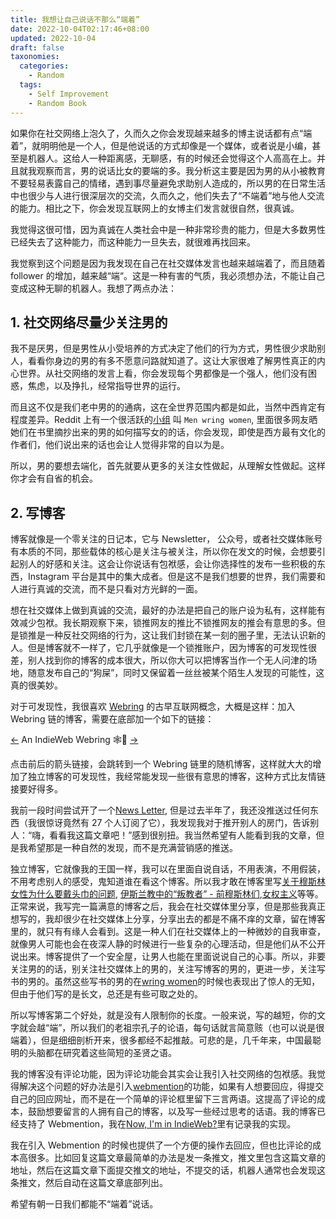 ```yaml
---
title: 我想让自己说话不那么“端着”
date: 2022-10-04T02:17:46+08:00
updated: 2022-10-04
draft: false
taxonomies:
  categories:
    - Random
  tags:
    - Self Improvement
    - Random Book
---
```


如果你在社交网络上泡久了，久而久之你会发现越来越多的博主说话都有点“端着”，就明明他是一个人，但是他说话的方式却像是一个媒体，或者说是小编，甚至是机器人。这给人一种距离感，无聊感，有的时候还会觉得这个人高高在上。并且就我观察而言，男的说话比女的要端的多。我分析这主要是因为男的从小被教育不要轻易表露自己的情绪，遇到事尽量避免求助别人造成的，所以男的在日常生活中也很少与人进行很深层次的交流，久而久之，他们失去了“不端着”地与他人交流的能力。相比之下，你会发现互联网上的女博主们发言就很自然，很真诚。

我觉得这很可惜，因为真诚在人类社会中是一种非常珍贵的能力，但是大多数男性已经失去了这种能力，而这种能力一旦失去，就很难再找回来。

<!-- more -->

我觉察到这个问题是因为我发现在自己在社交媒体发言也越来越端着了，而且随着 follower
的增加，越来越“端“。这是一种有害的气质，我必须想办法，不能让自己变成这种无聊的机器人。我想了两点办法：

## 1. 社交网络尽量少关注男的

我不是厌男，但是男性从小受培养的方式决定了他们的行为方式，男性很少求助别人，看看你身边的男的有多不愿意问路就知道了。这让大家很难了解男性真正的内心世界。从社交网络的发言上看，你会发现每个男都像是一个强人，他们没有困惑，焦虑，以及挣扎，经常指导世界的运行。

而且这不仅是我们老中男的的通病，这在全世界范围内都是如此，当然中西肯定有程度差异。Reddit
上有一个很活跃的[小组](https://www.reddit.com/r/menwritingwomen/) 叫 `Men wring women`,
里面很多网友晒她们在书里摘抄出来的男的如何描写女的的话，你会发现，即使是西方最有文化的作者们，他们说出来的话也会让人觉得非常的自以为是。

所以，男的要想去端化，首先就要从更多的关注女性做起，从理解女性做起。这样你才会有自省的机会。

## 2. 写博客

博客就像是一个零关注的日记本，它与 Newsletter，
公众号，或者社交媒体账号有本质的不同，那些载体的核心是关注与被关注，所以你在发文的时候，会想要引起别人的好感和关注。这会让你说话有包袱感，会让你选择性的发布一些积极的东西，Instagram
平台是其中的集大成者。但是这不是我们想要的世界，我们需要和人进行真诚的交流，而不是只看对方光鲜的一面。

想在社交媒体上做到真诚的交流，最好的办法是把自己的账户设为私有，这样能有效减少包袱。我长期观察下来，锁推网友的推比不锁推网友的推会有意思的多。但是锁推是一种反社交网络的行为，这让我们封锁在某一刻的圈子里，无法认识新的人。但是博客就不一样了，它几乎就像是一个锁推账户，因为博客的可发现性很差，别人找到你的博客的成本很大，所以你大可以把博客当作一个无人问津的场地，随意发布自己的“狗屎”，同时又保留着一丝丝被某个陌生人发现的可能性，这真的很美妙。

对于可发现性，我很喜欢 [Webring](https://xn--sr8hvo.ws/) 的古早互联网概念，大概是这样：加入 Webring
链的博客，需要在底部加一个如下的链接：

[←](https://xn--sr8hvo.ws/%F0%9F%93%AE%F0%9F%86%99%F0%9F%93%A9/previous) An
IndieWeb Webring 🕸💍
[→](https://xn--sr8hvo.ws/%F0%9F%93%AE%F0%9F%86%99%F0%9F%93%A9/next)

点击前后的箭头链接，会跳转到一个 Webring
链里的随机博客，这样就大大的增加了独立博客的可发现性，我经常能发现一些很有意思的博客，这种方式比友情链接要好得多。

我前一段时间尝试开了一个[News Letter](https://digests.owenyoung.com/),
但是过去半年了，我还没推送过任何东西（我很惊讶竟然有 27
个人订阅了它），我发现我对于推开别人的房门，告诉别人：“嗨，看看我这篇文章吧！”感到很别扭。我当然希望有人能看到我的文章，但是我希望那是一种自然的发现，而不是充满营销感的推送。

独立博客，它就像我的王国一样，我可以在里面自说自话，不用表演，不用假装，不用考虑别人的感受，鬼知道谁在看这个博客。所以我才敢在博客里写[关于穆斯林女性为什么要戴头巾的问题](@content/blog/muslam-hijabs.md),
[伊斯兰教中的“叛教者” - 前穆斯林们](@content/blog/articles/ex-muslims.md),[女权主义](@content/feminism.md)等等。正常来说，我写完一篇满意的博客之后，我会在社交媒体里分享，但是那些我真正想写的，我却很少在社交媒体上分享，分享出去的都是不痛不痒的文章，留在博客里的，就只有有缘人会看到。这是一种人们在社交媒体上的一种微妙的自我审查，就像男人可能也会在夜深人静的时候进行一些复杂的心理活动，但是他们从不公开说出来。博客提供了一个安全屋，让男人也能在里面说说自己的心事。所以，非要关注男的的话，别关注社交媒体上的男的，关注写博客的男的，更进一步，关注写书的男的。虽然这些写书的男的在[wring women](https://www.reddit.com/r/menwritingwomen/)的时候也表现出了惊人的无知，但由于他们写的是长文，总还是有些可取之处的。

所以写博客第二个好处，就是没有人限制你的长度。一般来说，写的越短，你的文字就会越“端”，所以我们的老祖宗孔子的论语，每句话就言简意赅（也可以说是很端着），但是细细剖析开来，很多都经不起推敲。可悲的是，几千年来，中国最聪明的头脑都在研究着这些简短的圣贤之语。

我的博客没有评论功能，因为评论功能会其实会让我引入社交网络的包袱感。我觉得解决这个问题的好办法是引入[webmention](https://indieweb.org/Webmention)的功能，如果有人想要回应，得提交自己的回应网址，而不是在一个简单的评论框里留下三言两语。这提高了评论的成本，鼓励想要留言的人拥有自己的博客，以及写一些经过思考的话语。我的博客已经支持了
Webmention，我在[Now, I'm in IndieWeb?](@content/blog/indieweb.en.md)里有记录我的实现。

我在引入 Webmention
的时候也提供了一个方便的操作去回应，但也比评论的成本高很多。比如回复这篇文章最简单的办法是发一条推文，推文里包含这篇文章的地址，然后在这篇文章下面提交推文的地址，不提交的话，机器人通常也会发现这条推文，然后自动在这篇文章底部列出。

希望有朝一日我们都能不“端着”说话。

